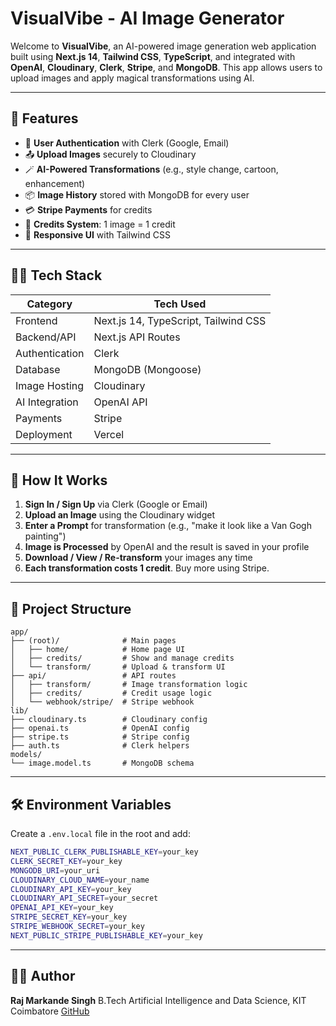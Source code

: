 # VisualVibe - AI Image Generator

Welcome to **VisualVibe**, an AI-powered image generation web application built using **Next.js 14**, **Tailwind CSS**, **TypeScript**, and integrated with **OpenAI**, **Cloudinary**, **Clerk**, **Stripe**, and **MongoDB**. This app allows users to upload images and apply magical transformations using AI.

---

## 🌟 Features

* 🔐 **User Authentication** with Clerk (Google, Email)
* 📤 **Upload Images** securely to Cloudinary
* 🪄 **AI-Powered Transformations** (e.g., style change, cartoon, enhancement)
* 📦 **Image History** stored with MongoDB for every user
* 💳 **Stripe Payments** for credits
* 🔄 **Credits System**: 1 image = 1 credit
* 🌈 **Responsive UI** with Tailwind CSS

---

## 🧑‍💻 Tech Stack

| Category       | Tech Used                            |
| -------------- | ------------------------------------ |
| Frontend       | Next.js 14, TypeScript, Tailwind CSS |
| Backend/API    | Next.js API Routes                   |
| Authentication | Clerk                                |
| Database       | MongoDB (Mongoose)                   |
| Image Hosting  | Cloudinary                           |
| AI Integration | OpenAI API                           |
| Payments       | Stripe                               |
| Deployment     | Vercel                               |

---

## 📸 How It Works

1. **Sign In / Sign Up** via Clerk (Google or Email)
2. **Upload an Image** using the Cloudinary widget
3. **Enter a Prompt** for transformation (e.g., "make it look like a Van Gogh painting")
4. **Image is Processed** by OpenAI and the result is saved in your profile
5. **Download / View / Re-transform** your images any time
6. **Each transformation costs 1 credit**. Buy more using Stripe.

---

## 📂 Project Structure

```
app/
├── (root)/              # Main pages
│   ├── home/            # Home page UI
│   ├── credits/         # Show and manage credits
│   └── transform/       # Upload & transform UI
├── api/                 # API routes
│   ├── transform/       # Image transformation logic
│   ├── credits/         # Credit usage logic
│   └── webhook/stripe/  # Stripe webhook
lib/
├── cloudinary.ts        # Cloudinary config
├── openai.ts            # OpenAI config
├── stripe.ts            # Stripe config
├── auth.ts              # Clerk helpers
models/
└── image.model.ts       # MongoDB schema
```

---

## 🛠️ Environment Variables

Create a `.env.local` file in the root and add:

```bash
NEXT_PUBLIC_CLERK_PUBLISHABLE_KEY=your_key
CLERK_SECRET_KEY=your_key
MONGODB_URI=your_uri
CLOUDINARY_CLOUD_NAME=your_name
CLOUDINARY_API_KEY=your_key
CLOUDINARY_API_SECRET=your_secret
OPENAI_API_KEY=your_key
STRIPE_SECRET_KEY=your_key
STRIPE_WEBHOOK_SECRET=your_key
NEXT_PUBLIC_STRIPE_PUBLISHABLE_KEY=your_key
```

---


## 🙋‍♂️ Author

**Raj Markande Singh**
B.Tech Artificial Intelligence and Data Science, KIT Coimbatore
[GitHub](https://github.com/RajMarkandeSingh)
